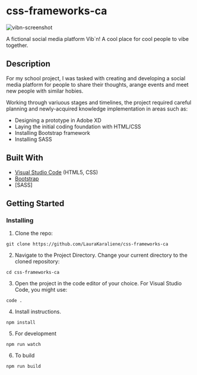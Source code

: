 # css-frameworks-ca


![vibn-screenshot](https://github.com/LauraKaraliene/css-frameworks-ca/assets/98472609/4d9205c4-382d-4d60-affe-fa002f7c75cf)


A fictional social media platform Vib`n! A cool place for cool people to vibe together. 

## Description

For my school project, I was tasked with creating and developing a social media platform for people to share their thoughts, arange events and meet new people with similar hobies.

Working through variuous stages and timelines, the project required careful planning and newly-acquired knowledge implementation in areas such as:

- Designing a prototype in Adobe XD
- Laying the initial coding foundation with HTML/CSS
- Installing Bootstrap framework
- Installing SASS
  

## Built With

- [Visual Studio Code](https://code.visualstudio.com/) (HTML5, CSS)
- [Bootstrap](https://getbootstrap.com/)
- [SASS]

## Getting Started

### Installing

1. Clone the repo:

```
git clone https://github.com/LauraKaraliene/css-frameworks-ca
```

2. Navigate to the Project Directory.
   Change your current directory to the cloned repository:

```
cd css-frameworks-ca
```

3. Open the project in the code editor of your choice.
   For Visual Studio Code, you might use:

```
code . 
```

4. Install instructions.
   

```
npm install
```

5. For development

```
npm run watch
```

6. To build

```
npm run build
